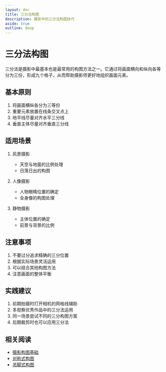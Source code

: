 ```yaml
---
layout: doc
title: 三分法构图
description: 摄影中的三分法构图技巧
aside: true
outline: deep
---
```


# 三分法构图

三分法是摄影中最基本也是最常用的构图方法之一。它通过将画面横向和纵向各等分为三份，形成九个格子，从而帮助摄影师更好地组织画面元素。

## 基本原则

1. 将画面横纵各分为三等份
2. 重要元素放置在线条交叉点上
3. 地平线尽量对齐水平三分线
4. 垂直主体尽量对齐垂直三分线

## 适用场景

1. 风景摄影
   - 天空与地面的比例处理
   - 日落日出的构图

2. 人像摄影
   - 人物眼睛位置的确定
   - 全身像的构图处理

3. 静物摄影
   - 主体位置的确定
   - 前景与背景的比例

## 注意事项

1. 不要过分追求精确的三分位置
2. 根据实际场景灵活运用
3. 可以结合其他构图方法
4. 注意画面的整体平衡

## 实践建议

1. 前期拍摄时打开相机的网格线辅助
2. 多观察优秀作品中的三分法运用
3. 同一场景尝试不同的三分构图方案
4. 后期裁剪时也可以应用三分法

## 相关阅读

- [摄影构图基础](./composition-basics)
- [对称式构图](./composition-symmetry)
- [吊脚式构图](./composition-dangling) 
